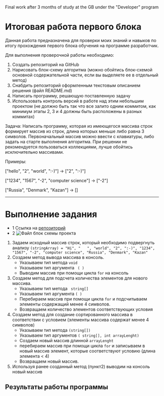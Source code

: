 Final work after 3 months of study at the GB under the "Developer" program
# Итоговая работа первого блока
Данная работа предназначена для проверки моих знаний и навыков по итогу прохождения первого блока обучения на программе разработчик.

Для выполнения проверочной работы необходимо:
1. Создать репозиторий на GitHub
2. Нарисовать блок-схему алгоритма (можно обойтись блок-схемой основной содержательной части, если вы выделяете ее в отдельный метод)
3. Снабдить репозиторий оформленным текстовым описанием решения (файл README.md)
4. Написать программу, решающую поставленную задачу
5. Использовать контроль версий в работе над этим небольшим проектом (не должно быть так что все залито одним коммитом, как минимум этапы 2, 3 и 4 должны быть расположены в разных коммитах)

Задача: Написать программу, которая из имеющегося массива строк формирует массив из строк, длина которых меньше либо равна 3 символов. Первоначальный массив можно ввести с клавиатуры, либо задать на старте выполнения алгоритма. При решении не рекомендуется пользоваться коллекциями, лучше обойтись исключительно массивами.

Примеры:

["hello", "2", "world", ":-)"] -> ["2", ":-)"]

["1234", "1567", "-2", "computer science"] -> ["-2"]

["Russia", "Denmark", "Kazan"] -> []

---
Выполнение задания
===
* 1 Ссылка на [  репозиторий](https://github.com/MikhailYurkov/FirstFinalWork-22022022)
* 2 ![Файл блок схемы проекта](main-pic.jpg)

1. Задаем исходный массив строк, который необходимо подвергнуть анализу ```(stringArray) = "Hi", "   ", "world", "2", ":-)", "1234", "1567", "-2", "computer science", "Russia", "Denmark", "Kazan"```
2. Создаем метод вывода массива в консоль.
    * Указываем тип метода ``` void ```
    * Указываем тип аргумента ``` ( )```
    * Выводим массив при помощи цикла ```for``` на консоль
3. Создаем метод для подсчета количества элементов для нового массива.
    * Указываем тип метода ``` string[]```
    * Указываем тип аргумента ```( )```
    * Перебираем массив при помощи цикла ```for``` и подсчитываем элементы содержащий менее 4 символов.
    * Возвращаем количество элементов соответствующих условия
4. Создаем метод для создание сортированного массива в соответствии с условием (элементы массива содержат менее 4 символов)
    * Указываем тип метода ```(string[])```
    * Указываем тип аргументов ```( string[], int arrayLenght)```
    * Создаем новый массив длинной ```arrayLenght```
    * перебираем массив при помощи цикла ```for``` и записываем в новый массив элемент, которые соответствуют условию (длина элемента < 4)
    * Возвращаем новый массив.
5. Используя ранее созданный метод (пункт2) выводим на консоль новый массив

## Результаты работы программы



